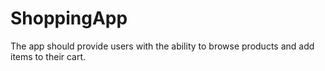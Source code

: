 # ShoppingApp
The app should provide users with the ability to browse products and add items to their cart.
